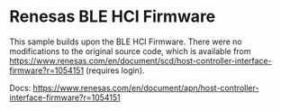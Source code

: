 Renesas BLE HCI Firmware
========================

This sample builds upon the BLE HCI Firmware.
There were no modifications to the original source code, which is available from https://www.renesas.com/en/document/scd/host-controller-interface-firmware?r=1054151 (requires login).

Docs: https://www.renesas.com/en/document/apn/host-controller-interface-firmware?r=1054151

